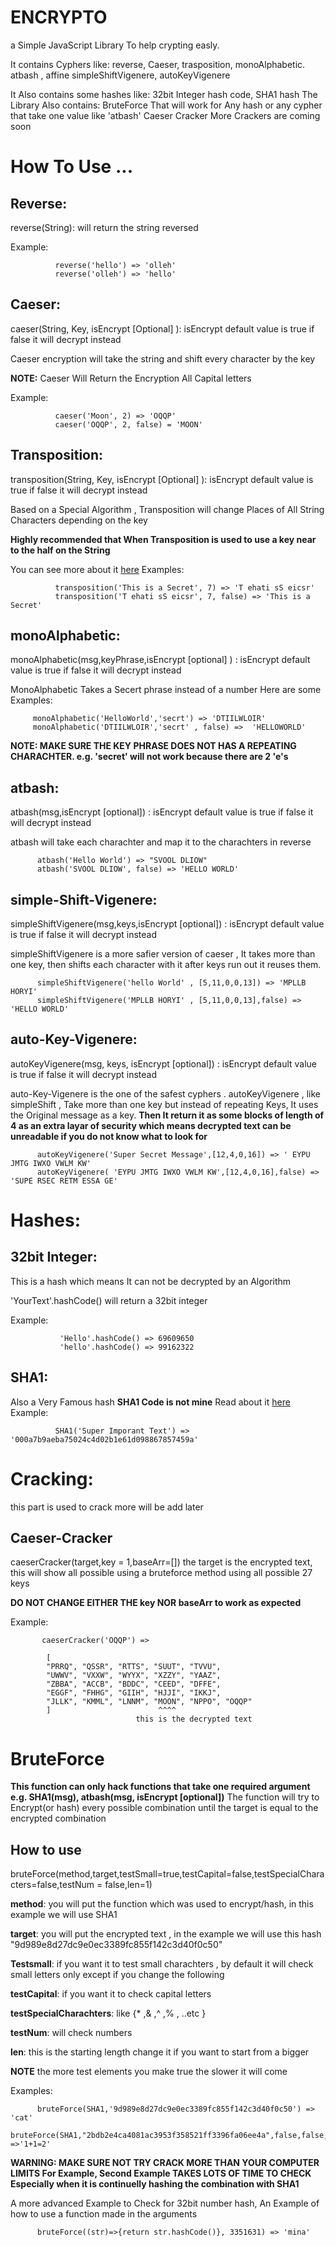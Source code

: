 # ENCRYPTO
a Simple JavaScript Library To help crypting easly. 

It contains Cyphers like: reverse, Caeser, trasposition,
                          monoAlphabetic. atbash , affine
                          simpleShiftVigenere, autoKeyVigenere
                          
It Also contains some hashes like:
                          32bit Integer hash code, SHA1 hash
The Library Also contains: BruteForce That will work for Any hash or any cypher that take one value like 'atbash'
                            Caeser Cracker More Crackers are coming soon
# How To Use ...


## Reverse:
  reverse(String): will return the string reversed
 
 Example:
              
              reverse('hello') => 'olleh'
              reverse('olleh') => 'hello'
 
 
## Caeser:
  caeser(String, Key, isEncrypt [Optional] ): isEncrypt default value is true if false it will decrypt instead
                                 
  Caeser encryption will take the string and shift every character by the key
  
**NOTE:** Caeser Will Return the Encryption All Capital letters
 
 Example: 
    
              caeser('Moon', 2) => 'OQQP'
              caeser('OQQP', 2, false) = 'MOON'
              
              
## Transposition:
   transposition(String, Key, isEncrypt [Optional] ): isEncrypt default value is true if false it will decrypt instead

   Based on a Special Algorithm , Transposition will change Places of All String Characters depending on the key
   
   **Highly recommended that When Transposition is used to use a key near to the half on the String**
   
   You can see more about it <a target='_blank' href='https://en.wikipedia.org/wiki/Transposition_cipher'>here</a>
   Examples:
   
              transposition('This is a Secret', 7) => 'T ehati sS eicsr'
              transposition('T ehati sS eicsr', 7, false) => 'This is a Secret'
              
## monoAlphabetic:
  monoAlphabetic(msg,keyPhrase,isEncrypt [optional] ) : isEncrypt default value is true if false it will decrypt instead
  
  MonoAlphabetic Takes a Secert phrase instead of a number Here are some Examples:
  
         monoAlphabetic('HelloWorld','secrt') => 'DTIILWLOIR'
         monoAlphabetic('DTIILWLOIR','secrt' , false) =>  'HELLOWORLD'
**NOTE: MAKE SURE THE KEY PHRASE DOES NOT HAS A REPEATING CHARACHTER. e.g. 'secret' will not work because there are 2 'e's**        
      
## atbash:
  atbash(msg,isEncrypt [optional]) : isEncrypt default value is true if false it will decrypt instead
  
  atbash will take each charachter and map it to the charachters in reverse
  
          atbash('Hello World') => "SVOOL DLIOW"
          atbash('SVOOL DLIOW', false) => 'HELLO WORLD'
          
## simple-Shift-Vigenere:
  simpleShiftVigenere(msg,keys,isEncrypt [optional]) : isEncrypt default value is true if false it will decrypt instead
  
  simpleShiftVigenere is a more safier version of caeser , It takes more than one key, then shifts each character with it after keys run out it reuses them.
  
          simpleShiftVigenere('hello World' , [5,11,0,0,13]) => 'MPLLB HORYI'
          simpleShiftVigenere('MPLLB HORYI' , [5,11,0,0,13],false) => 'HELLO WORLD'

## auto-Key-Vigenere:
  autoKeyVigenere(msg, keys, isEncrypt [optional]) : isEncrypt default value is true if false it will decrypt instead
  
  auto-Key-Vigenere is the one of the safest cyphers . autoKeyVigenere , like simpleShift , Take more than one key but instead of repeating Keys, It uses the Original message as a key. 
  **Then It return it as some blocks of length of 4 as an extra layar of security which means decrypted text can be unreadable if you do not know what to look for**
  
          autoKeyVigenere('Super Secret Message',[12,4,0,16]) => ' EYPU JMTG IWXO VWLM KW'
          autoKeyVigenere( 'EYPU JMTG IWXO VWLM KW',[12,4,0,16],false) => 'SUPE RSEC RETM ESSA GE'
          

# Hashes:
## 32bit Integer:
   This is a hash which means It can not be decrypted by an Algorithm
  
  'YourText'.hashCode() will return a 32bit integer
   
   Example:
               
               'Hello'.hashCode() => 69609650
               'hello'.hashCode() => 99162322
               
## SHA1:
  Also a Very Famous hash **SHA1 Code is not mine**
  Read about it <a target='_blank' href='https://en.wikipedia.org/wiki/SHA-1'>here</a>
  Example:
              
              SHA1('Super Imporant Text') => '000a7b9aeba75024c4d02b1e61d098867857459a'
              
              
# Cracking:
  this part is used to crack more will be add later
  
## Caeser-Cracker
   caeserCracker(target,key = 1,baseArr=[]) the target is the encrypted text, this will show all possible using a bruteforce method using all possible 27 keys
   
   **DO NOT CHANGE EITHER THE key NOR baseArr to work as expected**
   
   Example:
    
           caeserCracker('OQQP') =>
   
            [
            "PRRQ", "QSSR", "RTTS", "SUUT", "TVVU",
            "UWWV", "VXXW", "WYYX", "XZZY", "YAAZ",
            "ZBBA", "ACCB", "BDDC", "CEED", "DFFE",
            "EGGF", "FHHG", "GIIH", "HJJI", "IKKJ",
            "JLLK", "KMML", "LNNM", "MOON", "NPPO", "OQQP"
            ]                        ^^^^
                                this is the decrypted text
                                
# BruteForce
  **This function can only hack functions that take one required argument e.g. SHA1(msg), atbash(msg, isEncrypt [optional])**
  The function will try to Encrypt(or hash) every possible combination until the target is equal to the encrypted combination
##  How to use

  bruteForce(method,target,testSmall=true,testCapital=false,testSpecialCharacters=false,testNum = false,len=1)
  
  **method**: you will put the function which was used to encrypt/hash, in this example we will use SHA1
  
  **target**: you will put the encrypted text , in the example we will use this hash "9d989e8d27dc9e0ec3389fc855f142c3d40f0c50"
  
  **Testsmall**: if you want it to test small charachters , by default it will check small letters only except if you change the following
  
  **testCapital**: if you want it to check capital letters
  
  **testSpecialCharachters**: like {* ,& ,^ ,% , ..etc }
  
  **testNum**: will check numbers
  
  **len**: this is the starting length change it if you want to start from a bigger
  
  **NOTE** the more test elements you make true the slower it will come
  
  Examples:
  
          bruteForce(SHA1,'9d989e8d27dc9e0ec3389fc855f142c3d40f0c50') => 'cat'
          bruteForce(SHA1,"2bdb2e4ca4081ac3953f358521ff3396fa06ee4a",false,false,true,true) =>'1+1=2'
          
   **WARNING: MAKE SURE NOT TRY CRACK MORE THAN YOUR COMPUTER LIMITS For Example, Second Example TAKES LOTS OF TIME TO CHECK Especially when it is continuelly hashing the combination with SHA1**
   
   A more advanced Example to Check for 32bit number hash, An Example of how to use a function made in the arguments
   
          bruteForce((str)=>{return str.hashCode()}, 3351631) => 'mina'
   
   
